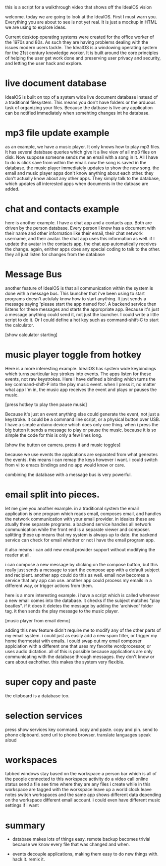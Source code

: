 this is a script for a walkthrough video that shows off the IdealOS vision


welcome. today we are going to look at the IdealOS. First I must warn you.
Everything you are about to see is not yet real. It is just a mockup in HTML
we are using to explore ideas. 

Current desktop operating systems were created for the office worker of the
1970s and 80s. As such they are having problems dealing with the issues
modern users tackle. The IdealOS is a windowing operating system for the 
21st century knowledge worker. It is built around the core principles of
helping the user get work done and preserving user privacy and security,
and letting the user hack and explore.

# live document database

IdealOS is built on top of a system wide live document database
instead of a traditional filesystem. This means you don't have folders
or the arduous task of organizing your files. Because the datbase is
live any application can be notified immediately when somehting changes
int he database.  

# mp3 file update example

as an example, we have a music player. It only knows how to play mp3 files.
It has several database queries which give it a live view of all mp3 files on
disk.  Now suppose someone sends me an email with a song in it. All I have to do
is click save from within the email. now the song is saved in the database. the
music player immediately updates to show the new song. the email and music player
apps don't know anything about each other. they don't actually know about any
other apps. They simply talk to the database, which updates all interested
apps when documents in the datbase are added.

# chat and contacts example

here is another example. I have a chat app and a contacts app. Both are driven
by the person database. Every person I know has a document with their name and
other information like their email, their chat network username, and their avatar.
the chat app uses this information as well.   if I update the avatar in the
contacts app, the chat app automatically receives the change. again, enither apps
does any special coding to talk to the other. they all just listen for changes
from the database


# Message Bus

another feature of IdealOS is that all communication within the system is done
with a message bus. This launcher that i've been using to start programs doesn't
actulaly know how to start anything. It just sends a message saying 'please start
the app named foo'. A backend service then listens for these messages and starts
the appropriate app.  Because it's just a message anything could send it, not
just the launcher. I could write a little script to do it.  Or I could define
a hot key such as command-shift-C to start the calculator.

[show calculator starting]

# music player toggle from hotkey

Here is a more interesting example. IdealOS has system wide keybindings which
turns particular key strokes into events. The apps listen for these events, not
raw keystrokes.  Here I have defined a binding which turns the key command-shift-P
into the play music event.  when I press it, no matter what app I'm in,
the music app receives the event and plays or pauses the music.

[press hotkey to play then pause music]

Because it's just an event anything else could generate the event, not just a keystroke.
It could be a command line script, or a physical button over USB. I have a simple arduino device which does only
one thing. when i press the big button it sends a message to play or pause the music.
because it is so simple the code for this is only a few lines long. 

[show the button on camera. press it and music toggles]

because we use events the applcations are separated from what geneates the events. this means
i can remap the keys however i want. i could switch from vi to emacs bindings and no app would
know or care.

combining the database with a message bus is very powerful.

# email split into pieces.

let me give you another example. in a traditional system the email application is one
program which reads email, composes email, and handles the network communication with
your email provider. in idealos these are atually three separate programs. a backend
service handles all network communication while the front end is a separate viewer
and composer.  splitting these up means that my system is always up to date. the backend
service can check for email whether or not i have the email program app.

it also means i can add new email provider support without modifying the reader at all.

i can compose a new message by clicking on the compose button, but this really just sends
a message to start the compose app with a default subject and recipient. another app could
do this as well.  email now becomes a service that any app can use.  another app could
process my emails in a different way, or trigger actions from them.

here is a more interesting example. i have a script which is called whenever a new
email comes into the database. it checks if the subject matches "play beatles". if it does
it deletes the message by adding the 'archived' folder tag. it then sends the play message
to the music player. 

[music player from email demo]

adding this new feature didn't require me to modify any of the other
parts of my email system.  i could just as easily add a new spam filter, or trigger my
home thermostat with emails.  i could swap out my email composer applciation with a
different one that uses my favorite wordprocessor, or uses audio dictation.  all of this
is possible because applications are only communicating with the database through messages.
they don't know or care about eachother. this makes the system very flexible.

# super copy and paste

the clipboard is a database too. 

# selection services

press show services key command. copy and paste.  copy and pin.
send to phone clipboard.
send url to phone browser.
translate languages
speak aloud

# workspaces

tabbed windows stay based on the workspace
a person bar which is all of the people connected to this workspace activity
do a video call
online status
send a file
see time where they are
any files i create while in this workspace are tagged with the workspace
leave up a world clock
leave notes
switch workspaces and the same app shows different data depending on the workspace
different email account.
i could even have different music settings if i want



# summary

* database makes lots of things easy. remote backup becomes trivial because we know
every file that was changed and when.

* events decouple applications, making them easy to do new things with. hack it. remix it.

